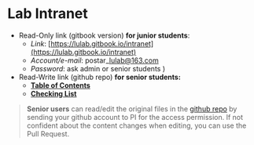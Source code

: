 # Lab Intranet

* Read-Only link (gitbook version) **for junior students**:
  * _Link_: [https://lulab.gitbook.io/intranet](https://lulab.gitbook.io/intranet)
  * _Account/e-mail_: postar\_[lulab@163.com](mailto:lulab@163.com)
  * _Password_: ask admin or senior students )
* Read-Write link (github repo) **for senior students:**
  * [**Table of Contents**](https://github.com/lulab/intranet/blob/master/SUMMARY.md)
  * [**Checking List**](broken-reference)

> **Senior users** can read/edit the original files in the [github repo](https://github.com/lulab/intranet) by sending your github account to PI for the access permission. If not confident about the content changes when editing, you can use the Pull Request.
